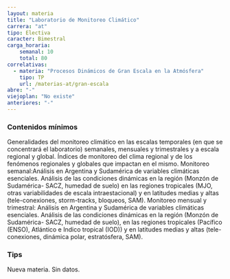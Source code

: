 ```yaml
---
layout: materia
title: "Laboratorio de Monitoreo Climático"
carrera: "at"
tipo: Electiva
caracter: Bimestral
carga_horaria: 
    semanal: 10
    total: 80
correlativas:
  - materia: "Procesos Dinámicos de Gran Escala en la Atmósfera"
    tipo: TP
    url: /materias-at/gran-escala
abre: "-"
viejoplan: "No existe"
anteriores: "-"
---
```


### Contenidos mínimos
Generalidades del monitoreo climático en las escalas temporales (en que se concentrará el laboratorio) semanales, mensuales y trimestrales y a escala regional y global. Índices de monitoreo del clima regional y de los fenómenos regionales y globales que impactan en el mismo. Monitoreo semanal:Análisis en Argentina y Sudamérica de variables climáticas esenciales. Análisis de las condiciones dinámicas en la región (Monzón de Sudamérica- SACZ, humedad de suelo) en las regiones tropicales (MJO, otras variabilidades de escala intraestacional) y en latitudes medias y altas (tele-conexiones, storm-tracks, bloqueos, SAM). Monitoreo mensual y trimestral: Análisis en Argentina y Sudamérica de variables climáticas esenciales. Análisis de las condiciones dinámicas en la región (Monzón de Sudamérica- SACZ, humedad de suelo), en las regiones tropicales (Pacífico (ENSO), Atlántico e Indico tropical (IOD)) y en latitudes medias y altas (tele-conexiones, dinámica polar, estratósfera, SAM).

### Tips
Nueva materia. Sin datos.